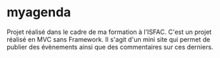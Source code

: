 # myagenda
Projet réalisé dans le cadre de ma formation à l'ISFAC. C'est un projet réalisé en MVC sans Framework. Il s'agit d'un mini site qui permet de publier des évènements ainsi que des commentaires sur ces derniers.
